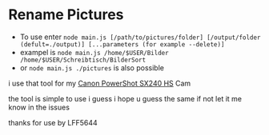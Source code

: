# Rename Pictures

- To use enter `node main.js [/path/to/pictures/folder] [/output/folder (defult=./output)] [...parameters (for example --delete)]`
- exampel is `node main.js /home/$USER/Bilder /home/$USER/Schreibtisch/BilderSort`
- or `node main.js ./pictures` is also possible

i use that tool for my [Canon PowerShot SX240 HS](https://www.digitalkamera.de/Kamera/Canon/PowerShot_SX240_HS.aspx) Cam

the tool is simple to use i guess i hope u guess the same if not let it me know in the issues

thanks for use by LFF5644
